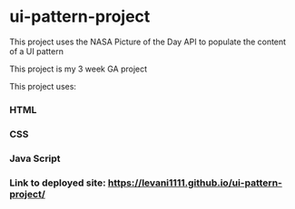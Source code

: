 # ui-pattern-project

This project uses the NASA Picture of the Day API to populate the content of a UI pattern 

This project is my 3 week GA project

This project uses:
 
### HTML
### CSS
### Java Script

### Link to deployed site: https://levani1111.github.io/ui-pattern-project/
